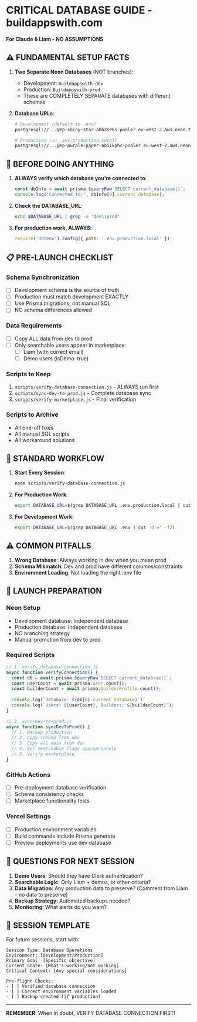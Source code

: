 # CRITICAL DATABASE GUIDE - buildappswith.com
**For Claude & Liam - NO ASSUMPTIONS**

## ⚠️ FUNDAMENTAL SETUP FACTS

1. **Two Separate Neon Databases** (NOT branches):
   - Development: `Buildappswith-dev` 
   - Production: `Buildappswith-prod`
   - These are COMPLETELY SEPARATE databases with different schemas

2. **Database URLs**:
   ```bash
   # Development (default in .env)
   postgresql://...@ep-shiny-star-abb3se6s-pooler.eu-west-2.aws.neon.tech/Buildappswith-dev
   
   # Production (in .env.production.local)
   postgresql://...@ep-purple-paper-ab51kphc-pooler.eu-west-2.aws.neon.tech/Buildappswith-prod
   ```

## 🚨 BEFORE DOING ANYTHING

1. **ALWAYS verify which database you're connected to**:
   ```javascript
   const dbInfo = await prisma.$queryRaw`SELECT current_database()`;
   console.log('Connected to:', dbInfo[0].current_database);
   ```

2. **Check the DATABASE_URL**:
   ```bash
   echo $DATABASE_URL | grep -o 'dev\|prod'
   ```

3. **For production work, ALWAYS**:
   ```javascript
   require('dotenv').config({ path: '.env.production.local' });
   ```

## 📋 PRE-LAUNCH CHECKLIST

### Schema Synchronization
- [ ] Development schema is the source of truth
- [ ] Production must match development EXACTLY
- [ ] Use Prisma migrations, not manual SQL
- [ ] NO schema differences allowed

### Data Requirements
- [ ] Copy ALL data from dev to prod
- [ ] Only searchable users appear in marketplace:
  - [ ] Liam (with correct email)
  - [ ] Demo users (isDemo: true)

### Scripts to Keep
1. `scripts/verify-database-connection.js` - ALWAYS run first
2. `scripts/sync-dev-to-prod.js` - Complete database sync
3. `scripts/verify-marketplace.js` - Final verification

### Scripts to Archive
- All one-off fixes
- All manual SQL scripts
- All workaround solutions

## 🔄 STANDARD WORKFLOW

1. **Start Every Session**:
   ```bash
   node scripts/verify-database-connection.js
   ```

2. **For Production Work**:
   ```bash
   export DATABASE_URL=$(grep DATABASE_URL .env.production.local | cut -d'"' -f2)
   ```

3. **For Development Work**:
   ```bash
   export DATABASE_URL=$(grep DATABASE_URL .env | cut -d'=' -f2)
   ```

## ⚠️ COMMON PITFALLS

1. **Wrong Database**: Always working in dev when you mean prod
2. **Schema Mismatch**: Dev and prod have different columns/constraints
3. **Environment Loading**: Not loading the right .env file

## 🚀 LAUNCH PREPARATION

### Neon Setup
- Development database: Independent database
- Production database: Independent database
- NO branching strategy
- Manual promotion from dev to prod

### Required Scripts
```javascript
// 1. verify-database-connection.js
async function verifyConnection() {
  const db = await prisma.$queryRaw`SELECT current_database()`;
  const userCount = await prisma.user.count();
  const builderCount = await prisma.builderProfile.count();
  
  console.log(`Database: ${db[0].current_database}`);
  console.log(`Users: ${userCount}, Builders: ${builderCount}`);
}

// 2. sync-dev-to-prod.js
async function syncDevToProd() {
  // 1. Backup production
  // 2. Copy schema from dev
  // 3. Copy all data from dev
  // 4. Set searchable flags appropriately
  // 5. Verify marketplace
}
```

### GitHub Actions
- [ ] Pre-deployment database verification
- [ ] Schema consistency checks
- [ ] Marketplace functionality tests

### Vercel Settings
- [ ] Production environment variables
- [ ] Build commands include Prisma generate
- [ ] Preview deployments use dev database

## 🤔 QUESTIONS FOR NEXT SESSION

1. **Demo Users**: Should they have Clerk authentication?
2. **Searchable Logic**: Only Liam + demos, or other criteria?
3. **Data Migration**: Any production data to preserve? (Comment from Liam - no data to preserve)
4. **Backup Strategy**: Automated backups needed?
5. **Monitoring**: What alerts do you want?

## 📝 SESSION TEMPLATE

For future sessions, start with:
```
Session Type: Database Operations
Environment: [Development/Production]
Primary Goal: [Specific objective]
Current State: [What's working/not working]
Critical Context: [Any special considerations]

Pre-flight Checks:
- [ ] Verified database connection
- [ ] Correct environment variables loaded
- [ ] Backup created (if production)
```

---
**REMEMBER**: When in doubt, VERIFY DATABASE CONNECTION FIRST!